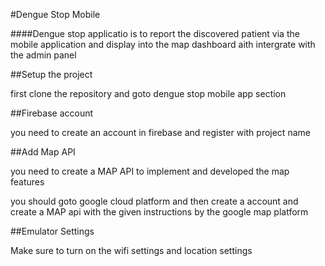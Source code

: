 #Dengue Stop Mobile

####Dengue stop applicatio is to report the discovered patient via the mobile application and display into the map dashboard aith intergrate with the admin panel

##Setup the project

first clone the repository and goto dengue stop mobile app section

##Firebase account

you need to create an account in firebase and register with project name

##Add Map API

you need to create a MAP API to implement and developed the map features 

you should goto google cloud platform and then create a account and create a MAP api with the given instructions by the google map platform


##Emulator Settings

Make sure to turn on the wifi settings and location settings



